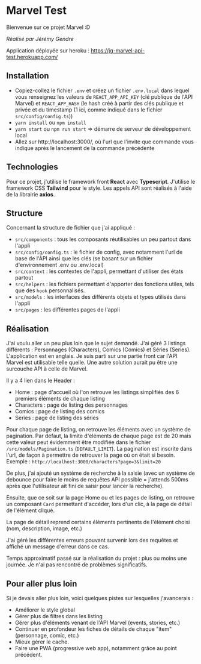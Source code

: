 # Marvel Test

Bienvenue sur ce projet Marvel :D 

*Réalisé par Jérémy Gendre*

Application déployée sur heroku : https://jg-marvel-api-test.herokuapp.com/

## Installation

- Copiez-collez le fichier `.env` et créez un fichier `.env.local` dans lequel vous renseignez  les valeurs de `REACT_APP_API_KEY` (clé publique de l'API Marvel) et `REACT_APP_HASH` (le hash créé à partir des clés publique et privée et du timestamp (1 ici, comme indiqué dans le fichier `src/config/config.ts`))
- `yarn install` ou `npm install`
- `yarn start` ou `npm run start` => démarre de serveur de développement local
- Allez sur http://localhost:3000/, où l'url que l'invite que commande vous indique après le lancement de la commande précédente

## Technologies

Pour ce projet, j'utilise le framework front **React** avec **Typescript**. J'utilise le framework CSS **Tailwind** pour le style. Les appels API sont réalisés à l'aide de la librairie **axios**.

## Structure

Concernant la structure de fichier que j'ai appliqué :

- `src/components` : tous les composants réutilisables un peu partout dans l'appli
- `src/config/config.ts` : le fichier de config, avec notamment l'url de base de l'API ainsi que les clés (se basant sur un fichier d'environnement .env ou .env.local)
- `src/context` : les contextes de l'appli, permettant d'utiliser des états partout
- `src/helpers` : les fichiers permettant d'apporter des fonctions utiles, tels que des `hook` personnalisés.
- `src/models` : les interfaces des différents objets et types utilisés dans l'appli
- `src/pages` : les différentes pages de l'appli 

## Réalisation

J'ai voulu aller un peu plus loin que le sujet demandé. J'ai géré 3 listings différents : Personnages (Characters), Comics (Comics) et Séries (Series).
L'application est en anglais. Je suis parti sur une partie front car l'API Marvel est utilisable telle quelle. Une autre solution aurait pu être une surcouche API à celle de Marvel.
 
Il y a 4 lien dans le Header : 

- Home : page d'accueil où l'on retrouve les listings simplifiés des 6 premiers éléments de chaque listing
- Characters : page de listing des personnages
- Comics : page de listing des comics
- Series : page de listing des séries

Pour chaque page de listing, on retrouve les éléments avec un système de pagination. Par défaut, la limite d'éléments de chaque page est de 20 mais cette valeur peut évidemment être modifiée dans le fichier `/src/models/Pagination.ts` (`DEFAULT_LIMIT`). La pagination est inscrite dans l'url, de façon à permettre de retrouver la page où on était si besoin. Exemple : `http://localhost:3000/characters?page=3&limit=20`

De plus, j'ai ajouté un système de recherche à la saisie (avec un système de debounce pour faire le moins de requêtes API possible = j'attends 500ms après que l'utilisateur ait fini de saisir pour lancer la recherche).

Ensuite, que ce soit sur la page Home ou et les pages de listing, on retrouve un composant `Card` permettant d'accéder, lors d'un clic, à la page de détail de l'élément cliqué.

La page de détail reprend certains éléments pertinents de l'élément choisi (nom, description, image, etc.)

J'ai géré les différentes erreurs pouvant survenir lors des requêtes et affiché un message d'erreur dans ce cas.

Temps approximatif passé sur la réalisation du projet : plus ou moins une journée.
Je n'ai pas rencontré de problèmes significatifs.

## Pour aller plus loin

Si je devais aller plus loin, voici quelques pistes sur lesquelles j'avancerais :

- Améliorer le style global
- Gérer plus de filtres dans les listing
- Gérer plus d'éléments venant de l'API Marvel (events, stories, etc.)
- Continuer en profondeur les fiches de détails de chaque "item" (personnage, comic, etc.)
- Mieux gérer le cache.
- Faire une PWA (progressive web app), notamment grâce au point précédent.

